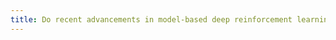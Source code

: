 ```yaml
---
title: Do recent advancements in model-based deep reinforcement learning really improve data efficiency
---
```

